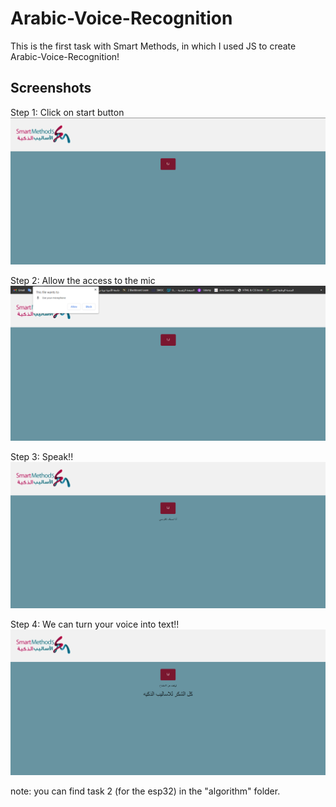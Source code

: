 # Arabic-Voice-Recognition


This is the first task with Smart Methods, in which I used JS to create Arabic-Voice-Recognition! 

## Screenshots

Step 1: Click on start button
![App Screenshot](img/img0.png)

Step 2: Allow the access to the mic
![App Screenshot](img/img2.png)

Step 3: Speak!! 
![App Screenshot](img/img3.png)

Step 4: We can turn your voice into text!!
![App Screenshot](img/img1.png)

note: you can find task 2 (for the esp32) in the "algorithm" folder.
